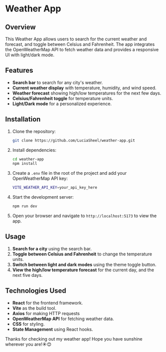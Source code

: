 # Weather App

## Overview

This Weather App allows users to search for the current weather and forecast, and toggle between Celsius and Fahrenheit. The app integrates the OpenWeatherMap API to fetch weather data and provides a responsive UI with light/dark mode.

## Features

- **Search bar** to search for any city's weather.
- **Current weather display** with temperature, humidity, and wind speed.
- **Weather forecast** showing high/low temperatures for the next few days.
- **Celsius/Fahrenheit toggle** for temperature units.
- **Light/Dark mode** for a personalized experience.

## Installation

1. Clone the repository:
    ```bash
    git clone https://github.com/LuciaSheel/weather-app.git
    ```

2. Install dependencies:
    ```bash
    cd weather-app
    npm install
    ```

3. Create a `.env` file in the root of the project and add your OpenWeatherMap API key:
    ```bash
    VITE_WEATHER_API_KEY=your_api_key_here
    ```

4. Start the development server:
    ```bash
    npm run dev
    ```

5. Open your browser and navigate to `http://localhost:5173` to view the app.

## Usage

1. **Search for a city** using the search bar.
2. **Toggle between Celsius and Fahrenheit** to change the temperature units.
3. **Switch between light and dark modes** using the theme toggle button.
4. **View the high/low temperature forecast** for the current day, and the next five days.

## Technologies Used

- **React** for the frontend framework.
- **Vite** as the build tool.
- **Axios** for making HTTP requests
- **OpenWeatherMap API** for fetching weather data.
- **CSS** for styling.
- **State Management** using React hooks.

Thanks for checking out my weather app! Hope you have sunshine wherever you are!☀️😊


